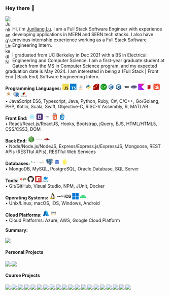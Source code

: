 ### Hey there 👋
<a href="https://www.linkedin.com/in/junliang-lu/">
  <img align="left" alt="Junliang's LinkedIN" width="22px" src="https://raw.githubusercontent.com/peterthehan/peterthehan/master/assets/linkedin.svg" />
</a>  

<br />

Hi, i'm [Junliang Lu](https://junlianglu.me/).
I am a Full Stack Software Engineer with experience developing applications in MERN and SERN tech stacks. I also have previous internship experience working as a Full Stack Software Engineering Intern.

I graduated from UC Berkeley in Dec 2021 with a BS in Electrical Engineering and Computer Science. I am a first-year graduate student at Gatech from the MS in Computer Science program, and my expected graduation date is May 2024. I am interested in being a (Full Stack | Front End | Back End) Software Engineering Intern.

**Programming Languages:**
<code><img height="20" src="https://raw.githubusercontent.com/github/explore/80688e429a7d4ef2fca1e82350fe8e3517d3494d/topics/javascript/javascript.png"></code>
<code><img height="20" src="https://raw.githubusercontent.com/github/explore/80688e429a7d4ef2fca1e82350fe8e3517d3494d/topics/typescript/typescript.png"></code>
<code><img height="20" src="https://raw.githubusercontent.com/github/explore/5b3600551e122a3277c2c5368af2ad5725ffa9a1/topics/java/java.png"></code>
<code><img height="20" src="https://raw.githubusercontent.com/github/explore/80688e429a7d4ef2fca1e82350fe8e3517d3494d/topics/python/python.png"></code>
<code><img height="20" src="https://raw.githubusercontent.com/github/explore/80688e429a7d4ef2fca1e82350fe8e3517d3494d/topics/ruby/ruby.png"></code>
<code><img height="20" src="https://raw.githubusercontent.com/github/explore/80688e429a7d4ef2fca1e82350fe8e3517d3494d/topics/csharp/csharp.png"></code>
<code><img height="20" src="https://raw.githubusercontent.com/github/explore/f3e22f0dca2be955676bc70d6214b95b13354ee8/topics/c/c.png"></code>
<code><img height="20" src="https://raw.githubusercontent.com/github/explore/80688e429a7d4ef2fca1e82350fe8e3517d3494d/topics/cpp/cpp.png"></code>
<code><img height="20" src="https://raw.githubusercontent.com/github/explore/80688e429a7d4ef2fca1e82350fe8e3517d3494d/topics/go/go.png"></code>
<code><img height="20" src="https://raw.githubusercontent.com/github/explore/ccc16358ac4530c6a69b1b80c7223cd2744dea83/topics/php/php.png"></code>
<code><img height="20" src="https://raw.githubusercontent.com/github/explore/4479d2a2c854198cb00160f8593519c14dc3b905/topics/kotlin/kotlin.png"></code>
<code><img height="20" src="https://raw.githubusercontent.com/github/explore/80688e429a7d4ef2fca1e82350fe8e3517d3494d/topics/scala/scala.png"></code>
<code><img height="20" src="https://raw.githubusercontent.com/github/explore/80688e429a7d4ef2fca1e82350fe8e3517d3494d/topics/swift/swift.png"></code>
<code><img height="20" src="https://raw.githubusercontent.com/github/explore/80688e429a7d4ef2fca1e82350fe8e3517d3494d/topics/objective-c/objective-c.png"></code>
<code><img height="20" src="https://raw.githubusercontent.com/github/explore/80688e429a7d4ef2fca1e82350fe8e3517d3494d/topics/r/r.png"></code>
<code><img height="20" src="https://raw.githubusercontent.com/github/explore/80688e429a7d4ef2fca1e82350fe8e3517d3494d/topics/matlab/matlab.png"></code>  
• JavaScript ES6, Typescript, Java, Python, Ruby, C#, C/C++, Go/Golang, PHP, Kotlin, Scala, Swift, Objective-C, RISC-V Assembly, R, MATLAB

**Front End:**
<code><img height="20" src="https://raw.githubusercontent.com/github/explore/80688e429a7d4ef2fca1e82350fe8e3517d3494d/topics/react/react.png"></code>
<code><img height="20" src="https://raw.githubusercontent.com/github/explore/80688e429a7d4ef2fca1e82350fe8e3517d3494d/topics/bootstrap/bootstrap.png"></code>
<code><img height="20" src="https://raw.githubusercontent.com/github/explore/80688e429a7d4ef2fca1e82350fe8e3517d3494d/topics/jquery/jquery.png"></code>
<code><img height="20" src="https://raw.githubusercontent.com/github/explore/80688e429a7d4ef2fca1e82350fe8e3517d3494d/topics/html/html.png"></code>
<code><img height="20" src="https://raw.githubusercontent.com/github/explore/80688e429a7d4ef2fca1e82350fe8e3517d3494d/topics/css/css.png"></code>  
• React/React.js/ReactJS, Hooks, Bootstrap, jQuery, EJS, HTML/HTML5, CSS/CSS3, DOM

**Back End:**
<code><img height="20" src="https://raw.githubusercontent.com/github/explore/80688e429a7d4ef2fca1e82350fe8e3517d3494d/topics/nodejs/nodejs.png"></code>
<code><img height="20" src="https://raw.githubusercontent.com/github/explore/80688e429a7d4ef2fca1e82350fe8e3517d3494d/topics/express/express.png"></code>
<code><img height="20" src="https://raw.githubusercontent.com/github/explore/80688e429a7d4ef2fca1e82350fe8e3517d3494d/topics/mongoose/mongoose.png"></code>  
• Node/Node.js/NodeJS, Express/Express.js/ExpressJS, Mongoose, REST APIs (RESTful APIs), RESTful Web Services

**Databases:**
<code><img height="20" src="https://raw.githubusercontent.com/github/explore/80688e429a7d4ef2fca1e82350fe8e3517d3494d/topics/mongodb/mongodb.png"></code>
<code><img height="20" src="https://raw.githubusercontent.com/github/explore/80688e429a7d4ef2fca1e82350fe8e3517d3494d/topics/mysql/mysql.png"></code>
<code><img height="20" src="https://raw.githubusercontent.com/github/explore/80688e429a7d4ef2fca1e82350fe8e3517d3494d/topics/postgresql/postgresql.png"></code>
<code><img height="20" src="https://raw.githubusercontent.com/github/explore/80688e429a7d4ef2fca1e82350fe8e3517d3494d/topics/sql/sql.png"></code>
<code><img height="20" src="https://raw.githubusercontent.com/github/explore/13295c57999765ac9ffa3281942a72ab08b79de2/topics/database/database.png"></code>  
• MongoDB, MySQL, PostgreSQL, Oracle Database, SQL Server

**Tools:**
<code><img height="20" src="https://raw.githubusercontent.com/github/explore/80688e429a7d4ef2fca1e82350fe8e3517d3494d/topics/git/git.png"></code>
<code><img height="20" src="https://raw.githubusercontent.com/github/explore/89bdd9644f44d1b12180fd512b95574fe4c54617/topics/github-api/github-api.png"></code>
<code><img height="20" src="https://raw.githubusercontent.com/github/explore/80688e429a7d4ef2fca1e82350fe8e3517d3494d/topics/npm/npm.png"></code>
<code><img height="20" src="https://raw.githubusercontent.com/github/explore/80688e429a7d4ef2fca1e82350fe8e3517d3494d/topics/docker/docker.png"></code>  
• Git/GitHub, Visual Studio, NPM, JUnit, Docker

**Operating Systems:**
<code><img height="20" src="https://raw.githubusercontent.com/github/explore/80688e429a7d4ef2fca1e82350fe8e3517d3494d/topics/linux/linux.png"></code>
<code><img height="20" src="https://raw.githubusercontent.com/github/explore/868696fc547869eb5de5add3b3695abdd43bb9dc/topics/macos/macos.png"></code>
<code><img height="20" src="https://raw.githubusercontent.com/github/explore/80688e429a7d4ef2fca1e82350fe8e3517d3494d/topics/ios/ios.png"></code>
<code><img height="20" src="https://raw.githubusercontent.com/github/explore/379d49236d826364be968345e0a085d044108cff/topics/windows/windows.png"></code>
<code><img height="20" src="https://raw.githubusercontent.com/github/explore/8baf984947f4d9c32006bd03fa4c51ff91aadf8d/topics/android/android.png"></code>  
• Unix/Linux, macOS, iOS, Windows, Android

**Cloud Platforms:**
<code><img height="20" src="https://raw.githubusercontent.com/github/explore/eaef8552d8b082ffafe2bfc8a5023d47da904aac/topics/azure/azure.png"></code>
<code><img height="20" src="https://raw.githubusercontent.com/github/explore/fbceb94436312b6dacde68d122a5b9c7d11f9524/topics/aws/aws.png"></code>  
• Cloud Platforms: Azure, AWS, Google Cloud Platform

**Summary:**

<a href="https://github.com/junlianglu">
  <img align="center" src="https://github-readme-stats.vercel.app/api/top-langs?username=junlianglu&langs_count=5&hide=html&layout=compact&theme=dark" />
</a>

#### Personal Projects

<a href="https://github.com/junlianglu/walkRunRideMoon">
  <img align="center" src="https://github-readme-stats.vercel.app/api/pin?username=junlianglu&repo=walkRunRideMoon&show_owner=true&theme=radical" />
</a>
<a href="https://github.com/junlianglu/stemClub">
  <img align="center" src="https://github-readme-stats.vercel.app/api/pin?username=junlianglu&repo=stemClub&show_owner=true&theme=merko" />
</a>

#### Course Projects

<a href="https://github.com/junlianglu/TinDog">
  <img align="center" src="https://github-readme-stats.vercel.app/api/pin/?username=junlianglu&repo=TinDog&show_owner=true&theme=gotham" />
</a>
<a href="https://github.com/junlianglu/Dicee">
  <img align="center" src="https://github-readme-stats.vercel.app/api/pin/?username=junlianglu&repo=Dicee&show_owner=true&theme=solarized-dark" />
</a>
<a href="https://github.com/junlianglu/Simon-Game">
  <img align="center" src="https://github-readme-stats.vercel.app/api/pin/?username=junlianglu&repo=Simon-Game&show_owner=true&theme=bear" />
</a>
<a href="https://github.com/junlianglu/Drum-Kit">
  <img align="center" src="https://github-readme-stats.vercel.app/api/pin/?username=junlianglu&repo=Drum-Kit&show_owner=true&theme=darcula" />
</a>
<a href="https://github.com/junlianglu/Secrets">
  <img align="center" src="https://github-readme-stats.vercel.app/api/pin/?username=junlianglu&repo=Secrets&show_owner=true&theme=great-gatsby" />
</a>
<a href="https://github.com/junlianglu/Newsletter-Signup">
  <img align="center" src="https://github-readme-stats.vercel.app/api/pin/?username=junlianglu&repo=Newsletter-Signup&show_owner=true&theme=algolia" />
</a>
<a href="https://github.com/junlianglu/Keeper">
  <img align="center" src="https://github-readme-stats.vercel.app/api/pin/?username=junlianglu&repo=Keeper&show_owner=true&theme=blue-green" />
</a>
<a href="https://github.com/junlianglu/To-Do-List">
  <img align="center" src="https://github-readme-stats.vercel.app/api/pin/?username=junlianglu&repo=To-Do-List&show_owner=true&theme=nord" />
</a>
<a href="https://github.com/junlianglu/To-Do-List-MongoDB">
  <img align="center" src="https://github-readme-stats.vercel.app/api/pin/?username=junlianglu&repo=To-Do-List-MongoDB&show_owner=true&theme=nightowl" />
</a>
<a href="https://github.com/junlianglu/Blog-with-Database">
  <img align="center" src="https://github-readme-stats.vercel.app/api/pin/?username=junlianglu&repo=Blog-with-Database&show_owner=true&theme=shades-of-purple" />
</a>
<a href="https://github.com/junlianglu/Dynamic-Login">
  <img align="center" src="https://github-readme-stats.vercel.app/api/pin/?username=junlianglu&repo=Dynamic-Login&show_owner=true&theme=vue-dark" />
</a>
<a href="https://github.com/junlianglu/Time-Simulator">
  <img align="center" src="https://github-readme-stats.vercel.app/api/pin/?username=junlianglu&repo=Time-Simulator&show_owner=true&theme=chartreuse-dark" />
</a>
<a href="https://github.com/junlianglu/Dec-Inc">
  <img align="center" src="https://github-readme-stats.vercel.app/api/pin/?username=junlianglu&repo=Dec-Inc&show_owner=true&theme=prussian" />
</a>
<a href="https://github.com/junlianglu/theGame">
  <img align="center" src="https://github-readme-stats.vercel.app/api/pin/?username=junlianglu&repo=theGame&show_owner=true&theme=material-palenight" />
</a>
<a href="https://github.com/junlianglu/robustClassifier">
  <img align="center" src="https://github-readme-stats.vercel.app/api/pin/?username=junlianglu&repo=robustClassifier&show_owner=true&theme=dracula" />
</a>
<a href="https://github.com/junlianglu/SIXT33N">
  <img align="center" src="https://github-readme-stats.vercel.app/api/pin/?username=junlianglu&repo=SIXT33N&show_owner=true&theme=tokyonight" />
</a>
<a href="https://github.com/junlianglu/Database">
  <img align="center" src="https://github-readme-stats.vercel.app/api/pin?username=junlianglu&repo=Database&show_owner=true&theme=onedark" />
</a>
<a href="https://github.com/junlianglu/bearmap">
  <img align="center" src="https://github-readme-stats.vercel.app/api/pin?username=junlianglu&repo=bearmap&show_owner=true&theme=cobalt" />
</a>
<a href="https://github.com/junlianglu/Pacman">
  <img align="center" src="https://github-readme-stats.vercel.app/api/pin?username=junlianglu&repo=Pacman&show_owner=true&theme=synthwave" />
</a>
<a href="https://github.com/junlianglu/digitClassifier">
  <img align="center" src="https://github-readme-stats.vercel.app/api/pin?username=junlianglu&repo=digitClassifier&show_owner=true&theme=highcontrast" />
</a>
